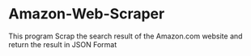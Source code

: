 # Amazon-Web-Scraper
This program Scrap the search result of the Amazon.com website and return the result in  JSON Format
